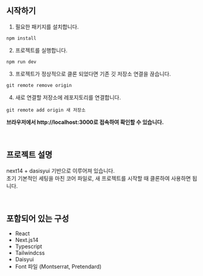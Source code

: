 ## 시작하기

1. 필요한 패키지를 설치합니다.

```
npm install
```

2. 프로젝트를 실행합니다.

```
npm run dev
```

3. 프로젝트가 정상적으로 클론 되었다면 기존 깃 저장소 연결을 끊습니다.

```
git remote remove origin
```

4. 새로 연결할 저장소에 레포지토리를 연결합니다.

```
git remote add origin 새 저장소
```

**브라우저에서 http://localhost:3000로 접속하여 확인할 수 있습니다.**

<br />

## 프로젝트 설명

next14 + dasisyui 기반으로 이루어져 있습니다.  
초기 기본적인 세팅을 마친 코어 파일로, 새 프로젝트를 시작할 때 클론하여 사용하면 됩니다.

<br />

## 포함되어 있는 구성

- React
- Next.js14
- Typescript
- Tailwindcss
- Daisyui
- Font 파일 (Montserrat, Pretendard)
